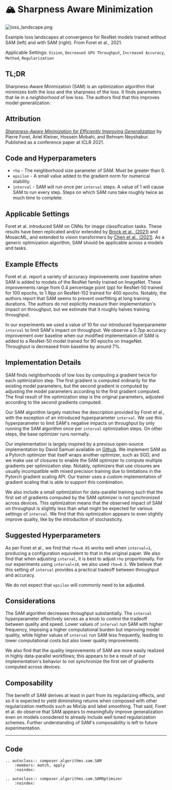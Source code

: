 # 🏔️ Sharpness Aware Minimization

![loss_landscape.png](https://storage.googleapis.com/docs.mosaicml.com/images/methods/sam.png)

Example loss landscapes at convergence for ResNet models trained without SAM (left) and with SAM (right). From Foret et al., 2021.

Applicable Settings: `Vision`, `Decreased GPU Throughput`, `Increased Accuracy`, `Method`, `Regularization`

## TL;DR

Sharpness-Aware Minimization (SAM) is an optimization algorithm that minimizes both the loss and the sharpness of the loss. It finds parameters that lie in a *neighborhood* of low loss. The authors find that this improves model generalization.

## Attribution

*[Sharpness-Aware Minimization for Efficiently Improving Generalization](https://arxiv.org/abs/2010.01412)* by Pierre Foret, Ariel Kleiner, Hossein Mobahi, and Behnam Neyshabur. Published as a conference paper at ICLR 2021.

## Code and Hyperparameters

- `rho` - The neighborhood size parameter of SAM. Must be greater than 0.
- `epsilon` - A small value added to the gradient norm for numerical stability.
- `interval` - SAM will run once per `interval` steps. A value of 1 will cause SAM to run every step. Steps on which SAM runs take roughly twice as much time to complete.

## Applicable Settings

Foret et al. introduced SAM on CNNs for image classification tasks. These results have been replicated and/or extended by [Brock et al., (2021)](https://arxiv.org/abs/2102.06171) and MosaicML, and extended to vision transformers by [Chen et al., (2021)](https://arxiv.org/abs/2106.01548). As a generic optimization algorithm, SAM should be applicable across a models and tasks.

## Example Effects

Foret et al. report a variety of accuracy improvements over baseline when SAM is added to models of the ResNet family trained on ImageNet. These improvements range from 0.4 percentage point (pp) for ResNet-50 trained for 100 epochs, to 1.9pp on ResNet-152 trained for 400 epochs. Notably, the authors report that SAM seems to prevent overfitting at long training durations. The authors do not explicitly measure their implementation's impact on throughput, but we estimate that it roughly halves training throughput.

In our experiments we used a value of 10 for our introduced hyperparameter `interval` to limit SAM's impact on throughput. We observe a 0.7pp accuracy improvement over baseline when our modified implementation of SAM is added to a ResNet-50 model trained for 90 epochs on ImageNet. Throughput is decreased from baseline by around 7%.

## Implementation Details

SAM finds neighborhoods of low loss by computing a gradient twice for each optimization step. The first gradient is computed ordinarily for the existing model parameters, but the second gradient is computed by adjusting the model parameters according to the first gradient computed. The final result of the optimization step is the original parameters, adjusted according to the second gradients computed.

Our SAM algorithm largely matches the description provided by Foret et al., with the exception of an introduced hyperparameter `interval`. We use this hyperparameter to limit SAM's negative impacts on throughput by only running the SAM algorithm once per `interval` optimization steps. On other steps, the base optimizer runs normally.

Our implementation is largely inspired by a previous open-source implementation by David Samuel available on [Github](https://github.com/davda54/sam). We implement SAM as a Pytorch optimizer that itself wraps another optimizer, such as SGD, and we make use of closures to enable the SAM optimizer to compute multiple gradients per optimization step. Notably, optimizers that use closures are usually incompatible with mixed precision training due to limitations in the Pytorch gradient scaling API. Our trainer uses a custom implementation of gradient scaling that is able to support this combination.

We also include a small optimization for data-parallel training such that the first set of gradients computed by the SAM optimizer is not synchronized across devices. This optimization means that the observed impact of SAM on throughput is slightly less than what might be expected for various settings of `interval`. We find that this optimization appears to even slightly improve quality, like by the introduction of stochasticity.

## Suggested Hyperparameters

As per Foret et al., we find that `rho=0.05` works well when `interval=1`, producing a configuration equivalent to that in the original paper. We also find that when adjusting `interval`, it is best to adjust `rho` proportionally. For our experiments using `interval=10`, we also used `rho=0.5`. We believe that this setting of `interval` provides a practical tradeoff between throughput and accuracy.

We do not expect that `epsilon` will commonly need to be adjusted.

## Considerations

The SAM algorithm decreases throughput substantially. The `interval` hyperparameter effectively serves as a knob to control the tradeoff between quality and speed. Lower values of `interval` run SAM with higher frequency, imposing a higher computational burden but improving model quality, while higher values of `interval` run SAM less frequently, leading to lower computational costs but also lower quality improvements.

We also find that the quality improvements of SAM are more easily realized in highly data-parallel workflows; this appears to be a result of our implementation's behavior to not synchronize the first set of gradients computed across devices.

## Composability

The benefit of SAM derives at least in part from its regularizing effects, and so it is expected to yield diminishing returns when composed with other regularization methods such as MixUp and label smoothing. That said, Foret et al. do observe that SAM appears to meaningfully improve generalization even on models considered to already include well tuned regularization schemes. Further understanding of SAM's composability is left to future experimentation.

---

## Code

```{eval-rst}
.. autoclass:: composer.algorithms.sam.SAM
    :members: match, apply
    :noindex:

.. autoclass:: composer.algorithms.sam.SAMOptimizer
    :noindex:
```